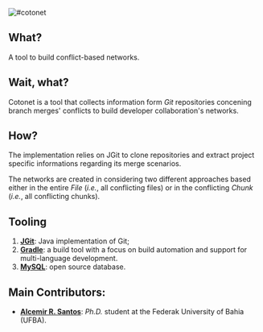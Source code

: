 ![#cotonet](https://github.com/riselabs-ufba/cotonet/blob/master/img/cotonet.png "cotonet logo")


## What?
A tool to build conflict-based networks.

## Wait, what?
Cotonet is a tool that collects information form _Git_ repositories concening branch merges' conflicts to build developer collaboration's networks.

## How?
The implementation relies on JGit to clone repositories and extract project specific informations regarding its merge scenarios. 

The networks are created in considering two different approaches based either in the entire _File_ (_i.e._, all conflicting files) or in the conflicting _Chunk_ (_i.e._, all conflicting chunks).

## Tooling
1. [**JGit**](http://www.eclipse.org/jgit/): Java implementation of Git;
2. [**Gradle**](http://gradle.org): a build tool with a focus on build automation and support for multi-language development.
3. [**MySQL**](http://www.mysql.com): open source database.

## Main Contributors:

* [**Alcemir R. Santos**](http://github.com/alcemirsantos): _Ph.D._ student at the Federak University of Bahia (UFBA).